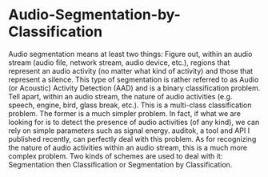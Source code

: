 # Audio-Segmentation-by-Classification
Audio segmentation means at least two things:  Figure out, within an audio stream (audio file, network stream, audio device, etc.), regions that represent an audio activity (no matter what kind of activity) and those that represent a silence. This type of segmentation is rather referred to as Audio (or Acoustic) Activity Detection (AAD) and is a binary classification problem. Tell apart, within an audio stream, the nature of audio activities (e.g. speech, engine, bird, glass break, etc.). This is a multi-class classification problem. The former is a much simpler problem. In fact, if what we are looking for is to detect the presence of audio activities (of any kind), we can rely on simple parameters such as signal energy. auditok, a tool and API I published recently, can perfectly deal with this problem.  As for recognizing the nature of audio activities within an audio stream, this is a much more complex problem. Two kinds of schemes are used to deal with it: Segmentation then Classification or Segmentation by Classification.
